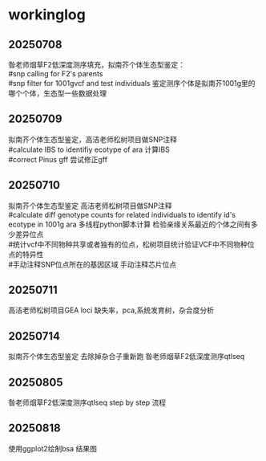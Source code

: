 # workinglog  
  ##  20250708  
  昝老师烟草F2低深度测序填充，拟南芥个体生态型鉴定：  
  #snp calling for F2's parents  
  #snp filter for 1001gvcf and test individuals 鉴定测序个体是拟南芥1001g里的哪个个体，生态型一些数据处理  
  ##  20250709   
  拟南芥个体生态型鉴定，高洁老师松树项目做SNP注释  
  #calculate IBS to identifiy ecotype of ara 计算IBS  
  #correct Pinus gff 尝试修正gff  
  ##  20250710   
  拟南芥个体生态型鉴定 高洁老师松树项目做SNP注释  
  #calculate diff genotype counts for related individuals to identify id's ecotype in 1001g ara 多线程python脚本计算 检验亲缘关系最近的个体之间有多少差异位点  
  #统计vcf中不同物种共享或者独有的位点，松树项目统计验证VCF中不同物种位点的特异性  
  #手动注释SNP位点所在的基因区域 手动注释芯片位点  
  ## 20250711
  高洁老师松树项目GEA loci 缺失率，pca,系统发育树，杂合度分析
  ## 20250714
  拟南芥个体生态型鉴定 去除掉杂合子重新跑
  昝老师烟草F2低深度测序qtlseq
  ## 20250805
  昝老师烟草F2低深度测序qtlseq step by step 流程
  ## 20250818
  使用ggplot2绘制bsa 结果图
  

